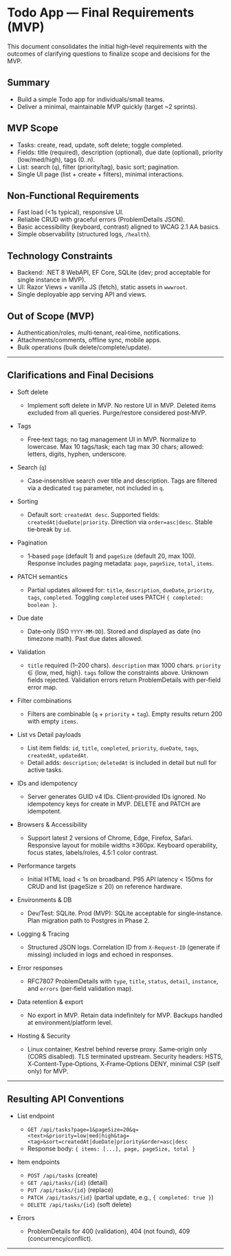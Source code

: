 # Todo App — Final Requirements (MVP)

This document consolidates the initial high‑level requirements with the outcomes of clarifying questions to finalize scope and decisions for the MVP.

## Summary
- Build a simple Todo app for individuals/small teams.
- Deliver a minimal, maintainable MVP quickly (target ~2 sprints).

## MVP Scope
- Tasks: create, read, update, soft delete; toggle completed.
- Fields: title (required), description (optional), due date (optional), priority (low/med/high), tags (0..n).
- List: search (`q`), filter (priority/tag), basic sort; pagination.
- Single UI page (list + create + filters), minimal interactions.

## Non‑Functional Requirements
- Fast load (<1s typical), responsive UI.
- Reliable CRUD with graceful errors (ProblemDetails JSON).
- Basic accessibility (keyboard, contrast) aligned to WCAG 2.1 AA basics.
- Simple observability (structured logs, `/health`).

## Technology Constraints
- Backend: .NET 8 WebAPI, EF Core, SQLite (dev; prod acceptable for single instance in MVP).
- UI: Razor Views + vanilla JS (fetch), static assets in `wwwroot`.
- Single deployable app serving API and views.

## Out of Scope (MVP)
- Authentication/roles, multi‑tenant, real‑time, notifications.
- Attachments/comments, offline sync, mobile apps.
- Bulk operations (bulk delete/complete/update).

---

## Clarifications and Final Decisions

- Soft delete
  - Implement soft delete in MVP. No restore UI in MVP. Deleted items excluded from all queries. Purge/restore considered post‑MVP.

- Tags
  - Free‑text tags; no tag management UI in MVP. Normalize to lowercase. Max 10 tags/task; each tag max 30 chars; allowed: letters, digits, hyphen, underscore.

- Search (`q`)
  - Case‑insensitive search over title and description. Tags are filtered via a dedicated `tag` parameter, not included in `q`.

- Sorting
  - Default sort: `createdAt desc`. Supported fields: `createdAt|dueDate|priority`. Direction via `order=asc|desc`. Stable tie‑break by `id`.

- Pagination
  - 1‑based `page` (default 1) and `pageSize` (default 20, max 100). Response includes paging metadata: `page`, `pageSize`, `total`, `items`.

- PATCH semantics
  - Partial updates allowed for: `title`, `description`, `dueDate`, `priority`, `tags`, `completed`. Toggling `completed` uses PATCH `{ completed: boolean }`.

- Due date
  - Date‑only (ISO `YYYY-MM-DD`). Stored and displayed as date (no timezone math). Past due dates allowed.

- Validation
  - `title` required (1–200 chars). `description` max 1000 chars. `priority` ∈ {low, med, high}. `tags` follow the constraints above. Unknown fields rejected. Validation errors return ProblemDetails with per‑field error map.

- Filter combinations
  - Filters are combinable (`q` + `priority` + `tag`). Empty results return 200 with empty `items`.

- List vs Detail payloads
  - List item fields: `id`, `title`, `completed`, `priority`, `dueDate`, `tags`, `createdAt`, `updatedAt`.
  - Detail adds: `description`; `deletedAt` is included in detail but null for active tasks.

- IDs and idempotency
  - Server generates GUID v4 IDs. Client‑provided IDs ignored. No idempotency keys for create in MVP. DELETE and PATCH are idempotent.

- Browsers & Accessibility
  - Support latest 2 versions of Chrome, Edge, Firefox, Safari. Responsive layout for mobile widths ≥360px. Keyboard operability, focus states, labels/roles, 4.5:1 color contrast.

- Performance targets
  - Initial HTML load < 1s on broadband. P95 API latency < 150ms for CRUD and list (pageSize ≤ 20) on reference hardware.

- Environments & DB
  - Dev/Test: SQLite. Prod (MVP): SQLite acceptable for single‑instance. Plan migration path to Postgres in Phase 2.

- Logging & Tracing
  - Structured JSON logs. Correlation ID from `X-Request-ID` (generate if missing) included in logs and echoed in responses.

- Error responses
  - RFC7807 ProblemDetails with `type`, `title`, `status`, `detail`, `instance`, and `errors` (per‑field validation map).

- Data retention & export
  - No export in MVP. Retain data indefinitely for MVP. Backups handled at environment/platform level.

- Hosting & Security
  - Linux container, Kestrel behind reverse proxy. Same‑origin only (CORS disabled). TLS terminated upstream. Security headers: HSTS, X‑Content‑Type‑Options, X‑Frame‑Options DENY, minimal CSP (self only) for MVP.

---

## Resulting API Conventions

- List endpoint
  - `GET /api/tasks?page=1&pageSize=20&q=<text>&priority=low|med|high&tag=<tag>&sort=createdAt|dueDate|priority&order=asc|desc`
  - Response body: `{ items: [...], page, pageSize, total }`

- Item endpoints
  - `POST /api/tasks` (create)
  - `GET /api/tasks/{id}` (detail)
  - `PUT /api/tasks/{id}` (replace)
  - `PATCH /api/tasks/{id}` (partial update, e.g., `{ completed: true }`)
  - `DELETE /api/tasks/{id}` (soft delete)

- Errors
  - ProblemDetails for 400 (validation), 404 (not found), 409 (concurrency/conflict).

---